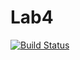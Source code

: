 # Lab4

[![Build Status](https://travis-ci.org/ugurcanlacin/Lab4.svg?branch=master)](https://travis-ci.org/ugurcanlacin/Lab4)

